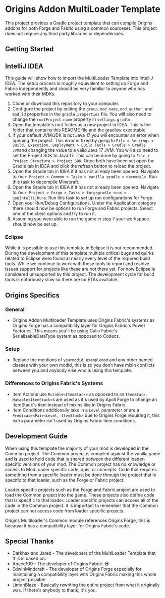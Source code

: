 # Origins Addon MultiLoader Template

This project provides a Gradle project template that can compile Origins addons for both Forge and Fabric using a common sourceset. This project does not require any third party libraries or dependencies.

## Getting Started

## IntelliJ IDEA
This guide will show how to import the MultiLoader Template into IntelliJ IDEA. The setup process is roughly equivalent to setting up Forge and Fabric independently and should be very familiar to anyone who has worked with their MDKs.

1. Clone or download this repository to your computer.
2. Configure the project by editing the `group`, `mod_name`, `mod_author`, and `mod_id` properties in the `gradle.properties` file. You will also need to change the `rootProject.name`  property in `settings.gradle`.
3. Open the template's root folder as a new project in IDEA. This is the folder that contains this README file and the gradlew executable.
4. If your default JVM/JDK is not Java 17 you will encounter an error when opening the project. This error is fixed by going to `File > Settings > Build, Execution, Deployment > Build Tools > Gradle > Gradle JVM`and changing the value to a valid Java 17 JVM. You will also need to set the Project SDK to Java 17. This can be done by going to `File > Project Structure > Project SDK`. Once both have been set open the Gradle tab in IDEA and click the refresh button to reload the project.
5. Open the Gradle tab in IDEA if it has not already been opened. Navigate to `Your Project > Common > Tasks > vanilla gradle > decompile`. Run this task to decompile Minecraft.
6. Open the Gradle tab in IDEA if it has not already been opened. Navigate to `Your Project > Forge > Tasks > forgegradle runs > genIntellijRuns`. Run this task to set up run configurations for Forge.
7. Open your Run/Debug Configurations. Under the Application category there should now be options to run Forge and Fabric projects. Select one of the client options and try to run it.
8. Assuming you were able to run the game in step 7 your workspace should now be set up.

### Eclipse
While it is possible to use this template in Eclipse it is not recommended. During the development of this template multiple critical bugs and quirks related to Eclipse were found at nearly every level of the required build tools. While we continue to work with these tools to report and resolve issues support for projects like these are not there yet. For now Eclipse is considered unsupported by this project. The development cycle for build tools is notoriously slow so there are no ETAs available.

## Origins Specifics

### General
- Origins Addon Multiloader Template uses Origins Fabric's systems as Origins Forge has a compatibility layer for Origins Fabric's Power Factories. This means you'll be using Calio Fabric's SerializableDataType system as opposed to Codecs.

### Setup
- Replace the mentions of `yourmodid`, `examplemod` and any other named classes with your own modid, this is so you don't have mixin conflicts between you and anybody else who is using this template.

### Differences to Origins Fabric's Systems
- Item Actions use `Mutable<ItemStack>` as opposed to an `ItemStack`. `Mutable<ItemStack>`s are used as it's used by Apoli Forge to change an ItemStack's item instead of mixins like in Origins Fabric.
- Item Conditions additionally take in a `Level` parameter or are a `Predicate<Pair<Level, ItemStack>` due to Origins Forge requiring it, this extra parameter isn't used by Origins Fabric item conditions. 

## Development Guide
When using this template the majority of your mod is developed in the Common project. The Common project is compiled against the vanilla game and is used to hold code that is shared between the different loader-specific versions of your mod. The Common project has no knowledge or access to ModLoader specific code, apis, or concepts. Code that requires something from a specific loader must be done through the project that is specific to that loader, such as the Forge or Fabric project.

Loader specific projects such as the Forge and Fabric project are used to load the Common project into the game. These projects also define code that is specific to that loader. Loader specific projects can access all of the code in the Common project. It is important to remember that the Common project can not access code from loader specific projects.

Origins Multiloader's Common module references Origins Forge, this is because it has a compatibility layer for Origins Fabric's code.

## Special Thanks
- Darkhax and Jared - The developers of the MultiLoader Template that this is based on.
- Apace100 - The developer of Origins Fabric. 😎
- EdwinMindcraft - The developer of Origins Forge especially for maintaining a compatibility layer with Origins Fabric making this whole project possible.
- LimonBlaze - Basically rewriting the entire project from what it originally was. If there's anybody to thank, it's you.